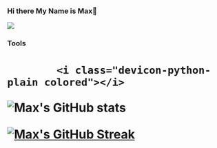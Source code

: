 ### Hi there My Name is Max👋
![](https://komarev.com/ghpvc/?username=max-paul&color=blueviolet)

### Tools 
<link rel="stylesheet" href="https://cdn.jsdelivr.net/gh/devicons/devicon@latest/devicon.min.css">
<h1>

            <i class="devicon-python-plain colored"></i>
    
           
![Max's GitHub stats](https://github-readme-stats.vercel.app/api?username=max-paul&count_private=true&count_public=true&hide=contribs,prs,issues&show_icons=true&theme=dark)


[![Max's GitHub Streak](http://github-readme-streak-stats.herokuapp.com?user=max-paul&theme=dark&background=000000)](https://git.io/streak-stats)


